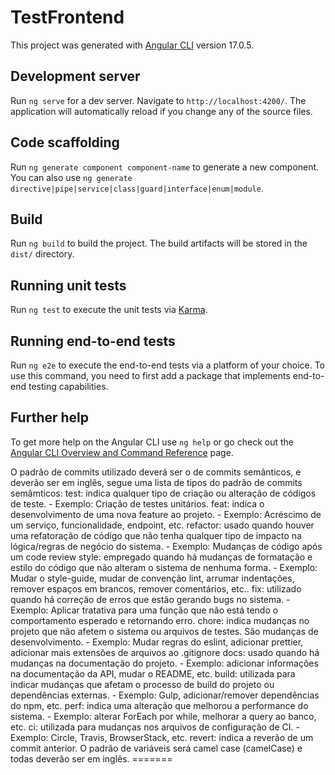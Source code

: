 # TestFrontend

This project was generated with [Angular CLI](https://github.com/angular/angular-cli) version 17.0.5.

## Development server

Run `ng serve` for a dev server. Navigate to `http://localhost:4200/`. The application will automatically reload if you change any of the source files.

## Code scaffolding

Run `ng generate component component-name` to generate a new component. You can also use `ng generate directive|pipe|service|class|guard|interface|enum|module`.

## Build

Run `ng build` to build the project. The build artifacts will be stored in the `dist/` directory.

## Running unit tests

Run `ng test` to execute the unit tests via [Karma](https://karma-runner.github.io).

## Running end-to-end tests

Run `ng e2e` to execute the end-to-end tests via a platform of your choice. To use this command, you need to first add a package that implements end-to-end testing capabilities.

## Further help

To get more help on the Angular CLI use `ng help` or go check out the [Angular CLI Overview and Command Reference](https://angular.io/cli) page.

O padrão de commits utilizado deverá ser o de commits semânticos, e deverão ser em inglês, segue uma lista de tipos do padrão de commits semâmticos:
test: indica qualquer tipo de criação ou alteração de códigos de teste. 
    - Exemplo: Criação de testes unitários.
feat: indica o desenvolvimento de uma nova feature ao projeto. 
    - Exemplo: Acréscimo de um serviço, funcionalidade, endpoint, etc.
refactor: usado quando houver uma refatoração de código que não tenha qualquer tipo de impacto na lógica/regras de negócio do sistema. 
    - Exemplo: Mudanças de código após um code review
style: empregado quando há mudanças de formatação e estilo do código que não alteram o sistema de nenhuma forma.
    - Exemplo: Mudar o style-guide, mudar de convenção lint, arrumar indentações, remover espaços em brancos, remover comentários, etc..
fix: utilizado quando há correção de erros que estão gerando bugs no sistema.
    - Exemplo: Aplicar tratativa para uma função que não está tendo o comportamento esperado e retornando erro.
chore: indica mudanças no projeto que não afetem o sistema ou arquivos de testes. São mudanças de desenvolvimento.
    - Exemplo: Mudar regras do eslint, adicionar prettier, adicionar mais extensões de arquivos ao .gitignore
docs: usado quando há mudanças na documentação do projeto.
    - Exemplo: adicionar informações na documentação da API, mudar o README, etc.
build: utilizada para indicar mudanças que afetam o processo de build do projeto ou dependências externas.
    - Exemplo: Gulp, adicionar/remover dependências do npm, etc.
perf: indica uma alteração que melhorou a performance do sistema.
    - Exemplo: alterar ForEach por while, melhorar a query ao banco, etc.
ci: utilizada para mudanças nos arquivos de configuração de CI.
    - Exemplo: Circle, Travis, BrowserStack, etc.
revert: indica a reverão de um commit anterior.
O padrão de variáveis será camel case (camelCase) e todas deverão ser em inglês. =======